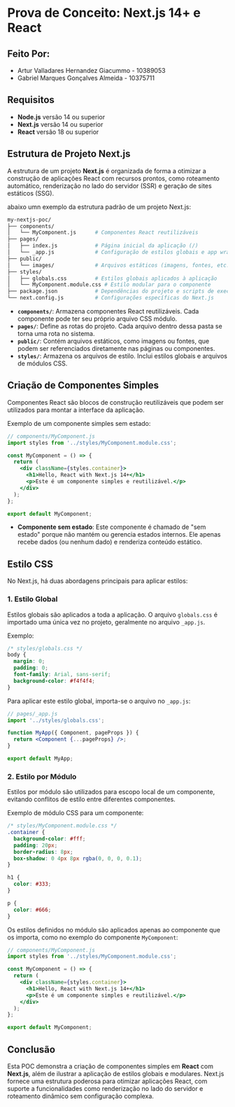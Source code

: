 
# Prova de Conceito: Next.js 14+ e React

## Feito Por:

- Artur Valladares Hernandez Giacummo - 10389053  
- Gabriel Marques Gonçalves Almeida - 10375711  

##

## Requisitos
- **Node.js** versão 14 ou superior
- **Next.js** versão 14 ou superior
- **React** versão 18 ou superior

## Estrutura de Projeto Next.js

A estrutura de um projeto **Next.js** é organizada de forma a otimizar a construção de aplicações React com recursos prontos, como roteamento automático, renderização no lado do servidor (SSR) e geração de sites estáticos (SSG).

abaixo umn exemplo da estrutura padrão de um projeto Next.js:

```bash
my-nextjs-poc/
├── components/
│   └── MyComponent.js      # Componentes React reutilizáveis
├── pages/
│   ├── index.js            # Página inicial da aplicação (/) 
│   └── _app.js             # Configuração de estilos globais e app wrapper
├── public/
│   └── images/             # Arquivos estáticos (imagens, fontes, etc.)
├── styles/
│   ├── globals.css         # Estilos globais aplicados à aplicação
│   └── MyComponent.module.css # Estilo modular para o componente
├── package.json            # Dependências do projeto e scripts de execução
└── next.config.js          # Configurações específicas do Next.js
```

- **`components/`**: Armazena componentes React reutilizáveis. Cada componente pode ter seu próprio arquivo CSS módulo.
- **`pages/`**: Define as rotas do projeto. Cada arquivo dentro dessa pasta se torna uma rota no sistema.
- **`public/`**: Contém arquivos estáticos, como imagens ou fontes, que podem ser referenciados diretamente nas páginas ou componentes.
- **`styles/`**: Armazena os arquivos de estilo. Inclui estilos globais e arquivos de módulos CSS.

## Criação de Componentes Simples

Componentes React são blocos de construção reutilizáveis que podem ser utilizados para montar a interface da aplicação.

Exemplo de um componente simples sem estado:

```jsx
// components/MyComponent.js
import styles from '../styles/MyComponent.module.css';

const MyComponent = () => {
  return (
    <div className={styles.container}>
      <h1>Hello, React with Next.js 14+</h1>
      <p>Este é um componente simples e reutilizável.</p>
    </div>
  );
};

export default MyComponent;
```

- **Componente sem estado**: Este componente é chamado de "sem estado" porque não mantém ou gerencia estados internos. Ele apenas recebe dados (ou nenhum dado) e renderiza conteúdo estático.

## Estilo CSS

No Next.js, há duas abordagens principais para aplicar estilos:

### 1. Estilo Global

Estilos globais são aplicados a toda a aplicação. O arquivo `globals.css` é importado uma única vez no projeto, geralmente no arquivo `_app.js`.

Exemplo:

```css
/* styles/globals.css */
body {
  margin: 0;
  padding: 0;
  font-family: Arial, sans-serif;
  background-color: #f4f4f4;
}
```

Para aplicar este estilo global, importa-se o arquivo no `_app.js`:

```jsx
// pages/_app.js
import '../styles/globals.css';

function MyApp({ Component, pageProps }) {
  return <Component {...pageProps} />;
}

export default MyApp;
```

### 2. Estilo por Módulo

Estilos por módulo são utilizados para escopo local de um componente, evitando conflitos de estilo entre diferentes componentes.

Exemplo de módulo CSS para um componente:

```css
/* styles/MyComponent.module.css */
.container {
  background-color: #fff;
  padding: 20px;
  border-radius: 8px;
  box-shadow: 0 4px 8px rgba(0, 0, 0, 0.1);
}

h1 {
  color: #333;
}

p {
  color: #666;
}
```

Os estilos definidos no módulo são aplicados apenas ao componente que os importa, como no exemplo do componente `MyComponent`:

```jsx
// components/MyComponent.js
import styles from '../styles/MyComponent.module.css';

const MyComponent = () => {
  return (
    <div className={styles.container}>
      <h1>Hello, React with Next.js 14+</h1>
      <p>Este é um componente simples e reutilizável.</p>
    </div>
  );
};

export default MyComponent;
```

## Conclusão

Esta POC demonstra a criação de componentes simples em **React** com **Next.js**, além de ilustrar a aplicação de estilos globais e modulares. Next.js fornece uma estrutura poderosa para otimizar aplicações React, com suporte a funcionalidades como renderização no lado do servidor e roteamento dinâmico sem configuração complexa.
